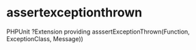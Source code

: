 # assertexceptionthrown
PHPUnit ?Extension providing asssertExceptionThrown(Function, ExceptionClass, Message))

